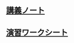 ## [講義ノート](dataframe.md)

## [演習ワークシート](http://colab.research.google.com/github/ueharaLab/python10_dataframe/blob/main/dataframe.ipynb)
